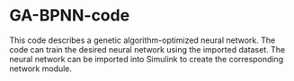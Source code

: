 # GA-BPNN-code
This code describes a genetic algorithm-optimized neural network. The code can train the desired neural network using the imported dataset. The neural network can be imported into Simulink to create the corresponding network module.
